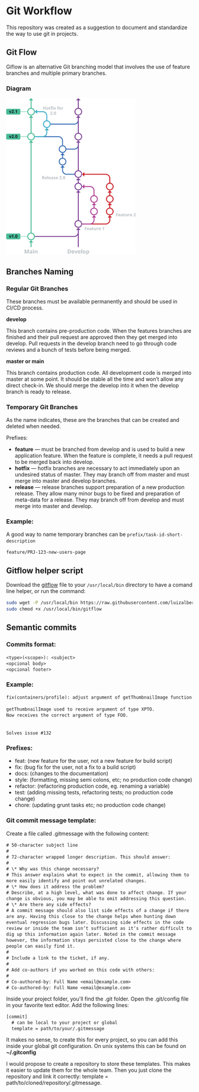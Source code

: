 # Git Workflow
This repository was created as a suggestion to document and standardize the way to use git in projects.

## Git Flow
Giflow is an alternative Git branching model that involves the use of feature branches and multiple primary branches.

### Diagram
<img src="assets/git-flow-4.svg" width="350">

## Branches Naming

### Regular Git Branches
These branches must be available permanently and should be used in CI/CD process.

**develop** 

 This branch contains pre-production code. When the features branches are finished and their pull request are approved then they get merged into develop. Pull requests in the develop branch need to go through code reviews and a bunch of tests before being merged.

**master or main** 

This branch contains production code. All development code is merged into master at some point. It should be stable all the time and won’t allow any direct check-in. We should merge the develop into it when the develop branch is ready to release.

### Temporary Git Branches
As the name indicates, these are the branches that can be created and deleted when needed.

Prefixes:
- **feature** — must be branched from develop and is used to build a new application feature. When the feature is complete, it needs a pull request to be merged back into develop.
- **hotfix** — hotfix branches are necessary to act immediately upon an undesired status of master. They may branch off from master and must merge into master and develop branches.
- **release** — release branches support preparation of a new production release. They allow many minor bugs to be fixed and preparation of meta-data for a release. They may branch off from develop and must merge into master and develop.

### Example:
A good way to name temporary branches can be `prefix/task-id-short-description`
``` 
feature/PRJ-123-new-users-page 
```
## Gitflow helper script
Download the [gitflow](https://raw.githubusercontent.com/luizalbertobm/conventional-commits/main/assets/gitflow) file to your `/usr/local/bin` directory to have a comand line helper, or run the command:
```bash
sudo wget -P /usr/local/bin https://raw.githubusercontent.com/luizalbertobm/conventional-commits/main/assets/gitflow
sudo chmod +x /usr/local/bin/gitflow
```

## Semantic commits
### Commits format:
```
<type>(<scope>): <subject>
<opcional body>
<opcional footer>
```

### Example:
```
fix(containers/profile): adjust argument of getThumbnailImage function

getThumbnailImage used to receive argument of type XPTO.
Now receives the correct argument of type FOO.


Solves issue #132
```

### Prefixes:
- feat: (new feature for the user, not a new feature for build script)
- fix: (bug fix for the user, not a fix to a build script)
- docs: (changes to the documentation)
- style: (formatting, missing semi colons, etc; no production code change)
- refactor: (refactoring production code, eg. renaming a variable)
- test: (adding missing tests, refactoring tests; no production code change)
- chore: (updating grunt tasks etc; no production code change)

### Git commit message template:

Create a file called .gitmessage with the following content:
```
# 50-character subject line
#
# 72-character wrapped longer description. This should answer:
#
# \* Why was this change necessary?
# This answer explains what to expect in the commit, allowing them to more easily identify and point out unrelated changes.
# \* How does it address the problem?
# Describe, at a high level, what was done to affect change. If your change is obvious, you may be able to omit addressing this question.
# \* Are there any side effects?
# A commit message should also list side effects of a change if there are any. Having this close to the change helps when hunting down eventual regression bugs later. Discussing side effects in the code review or inside the team isnʼt sufficient as itʼs rather difficult to dig up this information again later. Noted in the commit message however, the information stays persisted close to the change where people can easily find it.
#
# Include a link to the ticket, if any.
#
# Add co-authors if you worked on this code with others:
#
# Co-authored-by: Full Name <email@example.com>
# Co-authored-by: Full Name <email@example.com>
```

Inside your project folder, you'll find the .git folder. Open the .git/config file in your favorite text editor. Add the following lines:
```
[commit]
  # can be local to your project or global
  template = path/to/your/.gitmessage
```
It makes no sense, to create this for every project, so you can add this inside your global git configuration. On unix systems this can be found on **~/.gitconfig**

I would propose to create a repository to store these templates. This makes it easier to update them for the whole team. Then you just clone the repository and link it correctly: template = path/to/cloned/repository/.gitmessage.
